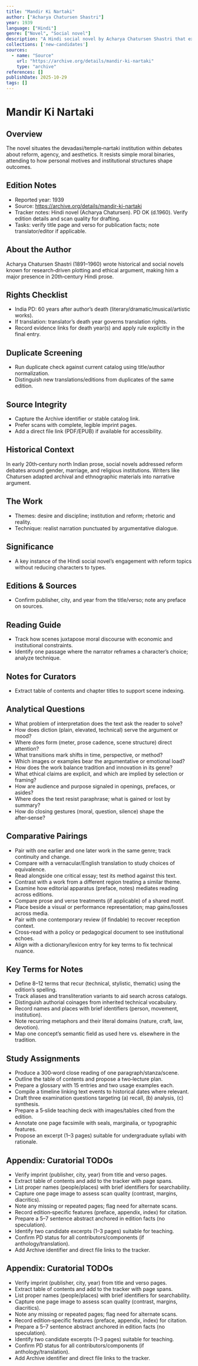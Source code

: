 ```yaml
---
title: "Mandir Ki Nartaki"
author: ["Acharya Chatursen Shastri"]
year: 1939
language: ["Hindi"]
genre: ["Novel", "Social novel"]
description: "A Hindi social novel by Acharya Chatursen Shastri that explores institution, desire, and reform through the figure of a temple dancer. The narrative examines the tension between moral rhetoric and lived complexity in a society negotiating modernity. (Year to be confirmed from imprint.)"
collections: ['new-candidates']
sources:
  - name: "Source"
    url: "https://archive.org/details/mandir-ki-nartaki"
    type: "archive"
references: []
publishDate: 2025-10-29
tags: []
---
```


# Mandir Ki Nartaki

## Overview

The novel situates the devadasi/temple‑nartaki institution within debates about reform, agency, and aesthetics. It resists simple moral binaries, attending to how personal motives and institutional structures shape outcomes.

## Edition Notes

- Reported year: 1939
- Source: https://archive.org/details/mandir-ki-nartaki
- Tracker notes: Hindi novel (Acharya Chatursen). PD OK (d.1960). Verify edition details and scan quality for drafting.
- Tasks: verify title page and verso for publication facts; note translator/editor if applicable.

## About the Author

Acharya Chatursen Shastri (1891–1960) wrote historical and social novels known for research‑driven plotting and ethical argument, making him a major presence in 20th‑century Hindi prose.

## Rights Checklist

- India PD: 60 years after author’s death (literary/dramatic/musical/artistic works).
- If translation: translator’s death year governs translation rights.
- Record evidence links for death year(s) and apply rule explicitly in the final entry.

## Duplicate Screening

- Run duplicate check against current catalog using title/author normalization.
- Distinguish new translations/editions from duplicates of the same edition.

## Source Integrity

- Capture the Archive identifier or stable catalog link.
- Prefer scans with complete, legible imprint pages.
- Add a direct file link (PDF/EPUB) if available for accessibility.
 
## Historical Context
 
In early 20th‑century north Indian prose, social novels addressed reform debates around gender, marriage, and religious institutions. Writers like Chatursen adapted archival and ethnographic materials into narrative argument.
 
## The Work
 
- Themes: desire and discipline; institution and reform; rhetoric and reality.
- Technique: realist narration punctuated by argumentative dialogue.
 
## Significance
 
- A key instance of the Hindi social novel’s engagement with reform topics without reducing characters to types.
 
## Editions & Sources
 
- Confirm publisher, city, and year from the title/verso; note any preface on sources.

## Reading Guide

- Track how scenes juxtapose moral discourse with economic and institutional constraints.
- Identify one passage where the narrator reframes a character’s choice; analyze technique.

## Notes for Curators

- Extract table of contents and chapter titles to support scene indexing.

## Analytical Questions

- What problem of interpretation does the text ask the reader to solve?
- How does diction (plain, elevated, technical) serve the argument or mood?
- Where does form (meter, prose cadence, scene structure) direct attention?
- What transitions mark shifts in time, perspective, or method?
- Which images or examples bear the argumentative or emotional load?
- How does the work balance tradition and innovation in its genre?
- What ethical claims are explicit, and which are implied by selection or framing?
- How are audience and purpose signaled in openings, prefaces, or asides?
- Where does the text resist paraphrase; what is gained or lost by summary?
- How do closing gestures (moral, question, silence) shape the after‑sense?

## Comparative Pairings

- Pair with one earlier and one later work in the same genre; track continuity and change.
- Compare with a vernacular/English translation to study choices of equivalence.
- Read alongside one critical essay; test its method against this text.
- Contrast with a work from a different region treating a similar theme.
- Examine how editorial apparatus (preface, notes) mediates reading across editions.
- Compare prose and verse treatments (if applicable) of a shared motif.
- Place beside a visual or performance representation; map gains/losses across media.
- Pair with one contemporary review (if findable) to recover reception context.
- Cross‑read with a policy or pedagogical document to see institutional echoes.
- Align with a dictionary/lexicon entry for key terms to fix technical nuance.

## Key Terms for Notes

- Define 8–12 terms that recur (technical, stylistic, thematic) using the edition’s spelling.
- Track aliases and transliteration variants to aid search across catalogs.
- Distinguish authorial coinages from inherited technical vocabulary.
- Record names and places with brief identifiers (person, movement, institution).
- Note recurring metaphors and their literal domains (nature, craft, law, devotion).
- Map one concept’s semantic field as used here vs. elsewhere in the tradition.

## Study Assignments

- Produce a 300‑word close reading of one paragraph/stanza/scene.
- Outline the table of contents and propose a two‑lecture plan.
- Prepare a glossary with 15 entries and two usage examples each.
- Compile a timeline linking text events to historical dates where relevant.
- Draft three examination questions targeting (a) recall, (b) analysis, (c) synthesis.
- Prepare a 5‑slide teaching deck with images/tables cited from the edition.
- Annotate one page facsimile with seals, marginalia, or typographic features.
- Propose an excerpt (1–3 pages) suitable for undergraduate syllabi with rationale.

## Appendix: Curatorial TODOs

- Verify imprint (publisher, city, year) from title and verso pages.
- Extract table of contents and add to the tracker with page spans.
- List proper names (people/places) with brief identifiers for searchability.
- Capture one page image to assess scan quality (contrast, margins, diacritics).
- Note any missing or repeated pages; flag need for alternate scans.
- Record edition‑specific features (preface, appendix, index) for citation.
- Prepare a 5–7 sentence abstract anchored in edition facts (no speculation).
- Identify two candidate excerpts (1–3 pages) suitable for teaching.
- Confirm PD status for all contributors/components (if anthology/translation).
- Add Archive identifier and direct file links to the tracker.

## Appendix: Curatorial TODOs

- Verify imprint (publisher, city, year) from title and verso pages.
- Extract table of contents and add to the tracker with page spans.
- List proper names (people/places) with brief identifiers for searchability.
- Capture one page image to assess scan quality (contrast, margins, diacritics).
- Note any missing or repeated pages; flag need for alternate scans.
- Record edition‑specific features (preface, appendix, index) for citation.
- Prepare a 5–7 sentence abstract anchored in edition facts (no speculation).
- Identify two candidate excerpts (1–3 pages) suitable for teaching.
- Confirm PD status for all contributors/components (if anthology/translation).
- Add Archive identifier and direct file links to the tracker.
